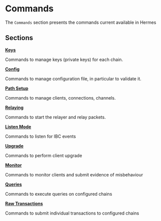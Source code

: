 # Commands

The `Commands` section presents the commands current available in Hermes

## Sections

**[Keys](./keys/index.md)**

Commands to manage keys (private keys) for each chain.

**[Config](./config.md)**

Commands to manage configuration file, in particular to validate it.

**[Path Setup](./path-setup/index.md)**

Commands to manage clients, connections, channels.

**[Relaying](./relaying/index.md)**

Commands to start the relayer and relay packets.

**[Listen Mode](./listen/index.md)**

Commands to listen for IBC events

**[Upgrade](./upgrade/index.md)**

Commands to perform client upgrade

**[Monitor](./misbehaviour/index.md)**

Commands to monitor clients and submit evidence of misbehaviour

**[Queries](./queries/index.md)**

Commands to execute queries on configured chains

**[Raw Transactions](./raw/index.md)**

Commands to submit individual transactions to configured chains
